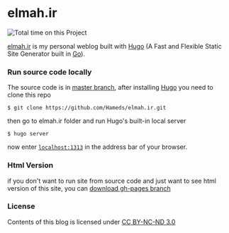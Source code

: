 # elmah.ir

![](https://wakatime.com/badge/github/Hameds/elmah.ir.svg "Total time on this Project")


[elmah.ir](http://elmah.ir) is my personal weblog built with [Hugo](https://github.com/gohugoio/hugo) (A Fast and Flexible Static Site Generator built in [Go](https://golang.org/)). 

### Run source code locally
The source code is in [master branch](https://github.com/Hameds/elmah.ir/tree/master), after installing [Hugo](https://github.com/gohugoio/hugo) you need to clone this repo

`$ git clone https://github.com/Hameds/elmah.ir.git`

then go to elmah.ir folder and run Hugo's built-in local server

`$ hugo server`

now enter [`localhost:1313`](http://localhost:1313) in the address bar of your browser.

### Html Version
if you don't want to run site from source code and just want to see html version of this site, you can [download gh-pages branch](https://github.com/Hameds/elmah.ir/archive/gh-pages.zip)

### License
Contents of this blog is licensed under [CC BY-NC-ND 3.0](https://creativecommons.org/licenses/by-nc-nd/3.0/)
